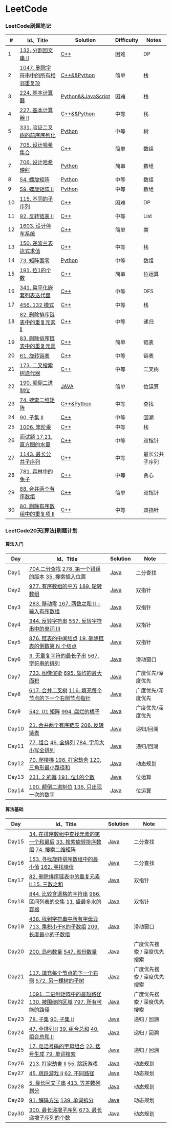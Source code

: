 # LeetCode

### LeetCode刷题笔记

| #    | Id、Title                                                    | Solution                                                     | Difficulty | Notes          |
| ---- | ------------------------------------------------------------ | ------------------------------------------------------------ | ---------- | -------------- |
| 1    | [132. 分割回文串 II](https://leetcode-cn.com/problems/palindrome-partitioning-ii/) | [C++](https://github.com/gorgeousdays/LeetCode/blob/main/LeetCode/分割回文串%20II.md) | 困难       | DP             |
| 2    | [1047. 删除字符串中的所有相邻重复项](https://leetcode-cn.com/problems/remove-all-adjacent-duplicates-in-string/) | [C++&&Python](https://github.com/gorgeousdays/LeetCode/blob/main/LeetCode/删除字符串中的所有相邻重复项.md) | 简单       | 栈             |
| 3    | [224. 基本计算器](https://leetcode-cn.com/problems/basic-calculator/) | [Python&&JavaScript](https://github.com/gorgeousdays/LeetCode/blob/main/LeetCode/基本计算器.md) | 困难       | 栈             |
| 4    | [227. 基本计算器 II](https://leetcode-cn.com/problems/basic-calculator-ii/) | [C++&&Python](https://github.com/gorgeousdays/LeetCode/blob/main/LeetCode/基本计算器%20II.md) | 中等       | 栈             |
| 5    | [331. 验证二叉树的前序序列化](https://leetcode-cn.com/problems/verify-preorder-serialization-of-a-binary-tree/) | [Python](https://github.com/gorgeousdays/LeetCode/blob/main/LeetCode/验证二叉树的前序序列化.md) | 中等       | 树             |
| 6    | [705. 设计哈希集合](https://leetcode-cn.com/problems/design-hashset/) | [C++](https://github.com/gorgeousdays/LeetCode/blob/main/LeetCode/设计哈希集合.md) | 简单       | 数组           |
| 7    | [706. 设计哈希映射](https://leetcode-cn.com/problems/design-hashmap/) | [Python](https://github.com/gorgeousdays/LeetCode/blob/main/LeetCode/设计哈希映射.md) | 简单       | 数组           |
| 8    | [54. 螺旋矩阵](https://leetcode-cn.com/problems/spiral-matrix/) | [Python](https://github.com/gorgeousdays/LeetCode/blob/main/LeetCode/螺旋矩阵.md) | 中等       | 数组           |
| 9    | [59. 螺旋矩阵 II](https://leetcode-cn.com/problems/spiral-matrix-ii/) | [Python](https://github.com/gorgeousdays/LeetCode/blob/main/LeetCode/螺旋矩阵%20II.md) | 中等       | 数组           |
| 10   | [115. 不同的子序列](https://leetcode-cn.com/problems/distinct-subsequences/) | [C++](https://github.com/gorgeousdays/LeetCode/blob/main/LeetCode/不同的子序列.md) | 困难       | DP             |
| 11   | [92. 反转链表 II](https://leetcode-cn.com/problems/reverse-linked-list-ii/) | [C++](https://github.com/gorgeousdays/LeetCode/blob/main/LeetCode/反转链表%20II.md) | 中等       | List           |
| 12   | [1603. 设计停车系统](https://leetcode-cn.com/problems/design-parking-system/) | [C++](https://github.com/gorgeousdays/LeetCode/blob/main/LeetCode/设计停车系统.md) | 简单       | 类             |
| 13   | [150. 逆波兰表达式求值](https://leetcode-cn.com/problems/evaluate-reverse-polish-notation/) | [C++](https://github.com/gorgeousdays/LeetCode/blob/main/LeetCode/逆波兰表达式求值.md) | 中等       | 栈             |
| 14   | [73. 矩阵置零](https://leetcode-cn.com/problems/set-matrix-zeroes/) | [Python](https://github.com/gorgeousdays/LeetCode/blob/main/LeetCode/矩阵置零.md) | 中等       | 数组           |
| 15   | [191. 位1的个数](https://leetcode-cn.com/problems/number-of-1-bits/) | [C++](https://github.com/gorgeousdays/LeetCode/blob/main/LeetCode/位1的个数.md) | 简单       | 位运算         |
| 16   | [341. 扁平化嵌套列表迭代器](https://leetcode-cn.com/problems/flatten-nested-list-iterator/) | [C++](https://github.com/gorgeousdays/LeetCode/blob/main/LeetCode/扁平化嵌套列表迭代器.md) | 中等       | DFS            |
| 17   | [456. 132 模式](https://leetcode-cn.com/problems/132-pattern/) | [C++](https://github.com/gorgeousdays/LeetCode/blob/main/LeetCode/132%20模式.md) | 中等       | 栈             |
| 18   | [82. 删除排序链表中的重复元素 II](https://leetcode-cn.com/problems/remove-duplicates-from-sorted-list-ii/) | [C++](https://github.com/gorgeousdays/LeetCode/blob/main/LeetCode/删除排序链表中的重复元素%20II.md) | 中等       | 递归           |
| 19   | [83. 删除排序链表中的重复元素](https://leetcode-cn.com/problems/remove-duplicates-from-sorted-list/) | [C++](https://github.com/gorgeousdays/LeetCode/blob/main/LeetCode/删除排序链表中的重复元素.md) | 简单       | 链表           |
| 20   | [61. 旋转链表](https://leetcode-cn.com/problems/rotate-list/) | [C++](https://github.com/gorgeousdays/LeetCode/blob/main/LeetCode/旋转链表.md) | 中等       | 链表           |
| 21   | [173. 二叉搜索树迭代器](https://leetcode-cn.com/problems/binary-search-tree-iterator/) | [C++](https://github.com/gorgeousdays/LeetCode/blob/main/LeetCode/二叉搜索树迭代器.md) | 中等       | 二叉树         |
| 22   | [190. 颠倒二进制位](https://leetcode-cn.com/problems/reverse-bits/) | [JAVA](https://github.com/gorgeousdays/LeetCode/blob/main/LeetCode/颠倒二进制位.md) | 简单       | 位运算         |
| 23   | [74. 搜索二维矩阵](https://leetcode-cn.com/problems/search-a-2d-matrix/) | [C++&Python](https://github.com/gorgeousdays/LeetCode/blob/main/LeetCode/搜索二维矩阵.md) | 中等       | 查找           |
| 24   | [90. 子集 II](https://leetcode-cn.com/problems/subsets-ii/)  | [C++](https://github.com/gorgeousdays/LeetCode/blob/main/LeetCode/子集%20II.md) | 中等       | 回溯           |
| 25   | [1006. 笨阶乘](https://leetcode-cn.com/problems/clumsy-factorial/) | [C++](https://github.com/gorgeousdays/LeetCode/blob/main/LeetCode/笨阶乘.md) | 中等       | 栈             |
| 26   | [面试题 17.21. 直方图的水量](https://leetcode-cn.com/problems/volume-of-histogram-lcci/) | [C++](https://github.com/gorgeousdays/LeetCode/blob/main/LeetCode/直方图的水量.md) | 中等       | 双指针         |
| 27   | [1143. 最长公共子序列](https://leetcode-cn.com/problems/longest-common-subsequence/) | [C++](https://github.com/gorgeousdays/LeetCode/blob/main/LeetCode/最长公共子序列.md) | 中等       | 最长公共子序列 |
| 28   | [781. 森林中的兔子](https://leetcode-cn.com/problems/rabbits-in-forest/) | [C++](https://github.com/gorgeousdays/LeetCode/blob/main/LeetCode/森林中的兔子.md) | 中等       | 贪心           |
| 29   | [88. 合并两个有序数组](https://leetcode-cn.com/problems/merge-sorted-array/) | [C++](https://github.com/gorgeousdays/LeetCode/blob/main/LeetCode/合并两个有序数组.md) | 简单       | 双指针         |
| 30   | [80. 删除有序数组中的重复项 II](https://leetcode-cn.com/problems/remove-duplicates-from-sorted-array-ii/) | [C++](https://github.com/gorgeousdays/LeetCode/blob/main/LeetCode/删除有序数组中的重复项%20II.md) | 中等       | 双指针         |

### LeetCode20天[算法]刷题计划

#### 算法入门

| Day   | Id、Title                                                    | Solution                                                     | Note              |
| ----- | ------------------------------------------------------------ | ------------------------------------------------------------ | ----------------- |
| Day1  | [704.二分查找](https://leetcode-cn.com/problems/binary-search/)  [278. 第一个错误的版本](https://leetcode-cn.com/problems/first-bad-version/)  [35. 搜索插入位置](https://leetcode-cn.com/problems/search-insert-position/) | [Java](https://github.com/gorgeousdays/LeetCode/blob/main/20DAYS/Day1.md) | 二分查找          |
| Day2  | [977. 有序数组的平方](https://leetcode-cn.com/problems/squares-of-a-sorted-array/)  [189. 轮转数组](https://leetcode-cn.com/problems/rotate-array/) | [Java](https://github.com/gorgeousdays/LeetCode/blob/main/20DAYS/Day2.md) | 双指针            |
| Day3  | [283. 移动零](https://leetcode-cn.com/problems/move-zeroes/)    [167. 两数之和 II - 输入有序数组](https://leetcode-cn.com/problems/two-sum-ii-input-array-is-sorted/) | [Java](https://github.com/gorgeousdays/LeetCode/blob/main/20DAYS/Day3.md) | 双指针            |
| Day4  | [344. 反转字符串](https://leetcode-cn.com/problems/reverse-string/)    [557. 反转字符串中的单词 III](https://leetcode-cn.com/problems/reverse-words-in-a-string-iii/) | [Java](https://github.com/gorgeousdays/LeetCode/blob/main/20DAYS/Day4.md) | 双指针            |
| Day5  | [876. 链表的中间结点](https://leetcode-cn.com/problems/middle-of-the-linked-list/)    [19. 删除链表的倒数第 N 个结点](https://leetcode-cn.com/problems/remove-nth-node-from-end-of-list/) | [Java](https://github.com/gorgeousdays/LeetCode/blob/main/20DAYS/Day5.md) | 双指针            |
| Day6  | [3. 无重复字符的最长子串](https://leetcode-cn.com/problems/longest-substring-without-repeating-characters/)   [567. 字符串的排列](https://leetcode-cn.com/problems/permutation-in-string/) | [Java](https://github.com/gorgeousdays/LeetCode/blob/main/20DAYS/Day6.md) | 滑动窗口          |
| Day7  | [733. 图像渲染](https://leetcode-cn.com/problems/flood-fill/)  [695. 岛屿的最大面积](https://leetcode-cn.com/problems/max-area-of-island/) | [Java](https://github.com/gorgeousdays/LeetCode/blob/main/20DAYS/Day7.md) | 广度优先/深度优先 |
| Day8  | [617. 合并二叉树](https://leetcode-cn.com/problems/merge-two-binary-trees/)  [116. 填充每个节点的下一个右侧节点指针](https://leetcode-cn.com/problems/populating-next-right-pointers-in-each-node/) | [Java](https://github.com/gorgeousdays/LeetCode/blob/main/20DAYS/Day8.md) | 广度优先/深度优先 |
| Day9  | [542. 01 矩阵](https://leetcode-cn.com/problems/01-matrix/)    [994. 腐烂的橘子](https://leetcode-cn.com/problems/rotting-oranges/) | [Java](https://github.com/gorgeousdays/LeetCode/blob/main/20DAYS/Day9.md) | 广度优先/深度优先 |
| Day10 | [21. 合并两个有序链表](https://leetcode-cn.com/problems/merge-two-sorted-lists/)  [206. 反转链表](https://leetcode-cn.com/problems/reverse-linked-list/) | [Java](https://github.com/gorgeousdays/LeetCode/blob/main/20DAYS/Day10.md) | 递归/回溯         |
| Day11 | [77. 组合](https://leetcode-cn.com/problems/combinations/)  [46. 全排列](https://leetcode-cn.com/problems/permutations/)  [784. 字母大小写全排列](https://leetcode-cn.com/problems/letter-case-permutation/) | [Java](https://github.com/gorgeousdays/LeetCode/blob/main/20DAYS/Day11.md) | 递归/回溯         |
| Day12 | [70. 爬楼梯](https://leetcode-cn.com/problems/climbing-stairs/)  [198. 打家劫舍](https://leetcode-cn.com/problems/house-robber/)  [120. 三角形最小路径和](https://leetcode-cn.com/problems/triangle/) | [Java](https://github.com/gorgeousdays/LeetCode/blob/main/20DAYS/Day12.md) | 动态规划          |
| Day13 | [231. 2 的幂](https://leetcode-cn.com/problems/power-of-two/)  [191. 位1的个数](https://leetcode-cn.com/problems/number-of-1-bits/) | [Java](https://github.com/gorgeousdays/LeetCode/blob/main/20DAYS/Day13.md) | 位运算            |
| Day14 | [190. 颠倒二进制位](https://leetcode-cn.com/problems/reverse-bits/)  [136. 只出现一次的数字](https://leetcode-cn.com/problems/single-number/) | [Java](https://github.com/gorgeousdays/LeetCode/blob/main/20DAYS/Day14.md) | 位运算            |

#### 算法基础

| Day   | Id、Title                                                    | Solution                                                     | Note                        |
| ----- | ------------------------------------------------------------ | ------------------------------------------------------------ | --------------------------- |
| Day15 | [34. 在排序数组中查找元素的第一个和最后](https://leetcode-cn.com/problems/find-first-and-last-position-of-element-in-sorted-array/)  [33. 搜索旋转排序数组](https://leetcode-cn.com/problems/search-in-rotated-sorted-array/)  [74. 搜索二维矩阵](https://leetcode-cn.com/problems/search-a-2d-matrix/) | [Java](https://github.com/gorgeousdays/LeetCode/blob/main/20DAYS/Day15.md) | 二分查找                    |
| Day16 | [153. 寻找旋转排序数组中的最小值](https://leetcode-cn.com/problems/find-minimum-in-rotated-sorted-array/)  [162. 寻找峰值](https://leetcode-cn.com/problems/find-peak-element/) | [Java](https://github.com/gorgeousdays/LeetCode/blob/main/20DAYS/Day16.md) | 二分查找                    |
| Day17 | [82. 删除排序链表中的重复元素 II ](https://leetcode-cn.com/problems/remove-duplicates-from-sorted-list-ii/) [15. 三数之和](https://leetcode-cn.com/problems/3sum/) | [Java](https://github.com/gorgeousdays/LeetCode/blob/main/20DAYS/Day17.md) | 双指针                      |
| Day18 | [844. 比较含退格的字符串](https://leetcode-cn.com/problems/backspace-string-compare/)  [986. 区间列表的交集](https://leetcode-cn.com/problems/interval-list-intersections/)  [11. 盛最多水的容器](https://leetcode-cn.com/problems/container-with-most-water/) | [Java](https://github.com/gorgeousdays/LeetCode/blob/main/20DAYS/Day18.md) | 双指针                      |
| Day19 | [438. 找到字符串中所有字母异](https://leetcode-cn.com/problems/find-all-anagrams-in-a-string/)  [713. 乘积小于K的子数组](https://leetcode-cn.com/problems/subarray-product-less-than-k/)  [209. 长度最小的子数组](https://leetcode-cn.com/problems/minimum-size-subarray-sum/) | [Java](https://github.com/gorgeousdays/LeetCode/blob/main/20DAYS/Day19.md) | 滑动窗口                    |
| Day20 | [200. 岛屿数量](https://leetcode-cn.com/problems/number-of-islands/)  [547. 省份数量](https://leetcode-cn.com/problems/number-of-provinces/) | [Java](https://github.com/gorgeousdays/LeetCode/blob/main/20DAYS/Day20.md) | 广度优先搜索 / 深度优先搜索 |
| Day21 | [117. 填充每个节点的下一个右侧](https://leetcode-cn.com/problems/populating-next-right-pointers-in-each-node-ii/)  [572. 另一棵树的子树](https://leetcode-cn.com/problems/subtree-of-another-tree/) | [Java](https://github.com/gorgeousdays/LeetCode/blob/main/20DAYS/Day21.md) | 广度优先搜索 / 深度优先搜索 |
| Day22 | [1091. 二进制矩阵中的最短路径](https://leetcode-cn.com/problems/shortest-path-in-binary-matrix/)  [130. 被围绕的区域](https://leetcode-cn.com/problems/surrounded-regions/)  [797. 所有可能的路径](https://leetcode-cn.com/problems/all-paths-from-source-to-target/) | [Java](https://github.com/gorgeousdays/LeetCode/blob/main/20DAYS/Day22.md) | 广度优先搜索 / 深度优先搜索 |
| Day23 | [78. 子集](https://leetcode-cn.com/problems/subsets/)  [90. 子集 II](https://leetcode-cn.com/problems/subsets-ii/) | [Java](https://github.com/gorgeousdays/LeetCode/blob/main/20DAYS/Day23.md) | 递归 / 回溯                 |
| Day24 | [47. 全排列 II](https://leetcode-cn.com/problems/permutations-ii/)  [39. 组合总和](https://leetcode-cn.com/problems/combination-sum/)  [40. 组合总和 II](https://leetcode-cn.com/problems/combination-sum-ii/) | [Java](https://github.com/gorgeousdays/LeetCode/blob/main/20DAYS/Day24.md) | 递归 / 回溯                 |
| Day25 | [17. 电话号码的字母组合](https://leetcode-cn.com/problems/letter-combinations-of-a-phone-number/)  [22. 括号生成](https://leetcode-cn.com/problems/generate-parentheses/)  [79. 单词搜索](https://leetcode-cn.com/problems/word-search/) | [Java](https://github.com/gorgeousdays/LeetCode/blob/main/20DAYS/Day25.md) | 递归 / 回溯                 |
| Day26 | [213. 打家劫舍 II](https://leetcode-cn.com/problems/house-robber-ii/)  [55. 跳跃游戏](https://leetcode-cn.com/problems/jump-game/) | [Java](https://github.com/gorgeousdays/LeetCode/blob/main/20DAYS/Day26.md) | 动态规划                    |
| Day27 | [45. 跳跃游戏 II](https://leetcode-cn.com/problems/jump-game-ii/)  [62. 不同路径](https://leetcode-cn.com/problems/unique-paths/) | [Java](https://github.com/gorgeousdays/LeetCode/blob/main/20DAYS/Day27.md) | 动态规划                    |
| Day28 | [5. 最长回文子串](https://leetcode-cn.com/problems/longest-palindromic-substring/)  [413. 等差数列划分](https://leetcode-cn.com/problems/arithmetic-slices/) | [Java](https://github.com/gorgeousdays/LeetCode/blob/main/20DAYS/Day28.md) | 动态规划                    |
| Day29 | [91. 解码方法](https://leetcode-cn.com/problems/decode-ways/)  [139. 单词拆分](https://leetcode-cn.com/problems/word-break/) | [Java](https://github.com/gorgeousdays/LeetCode/blob/main/20DAYS/Day29.md) | 动态规划                    |
| Day30 | [300. 最长递增子序列](https://leetcode-cn.com/problems/longest-increasing-subsequence/)  [673. 最长递增子序列的个数](https://leetcode-cn.com/problems/number-of-longest-increasing-subsequence/) | [Java](https://github.com/gorgeousdays/LeetCode/blob/main/20DAYS/Day30.md) | 动态规划                    |

